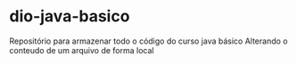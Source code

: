 # dio-java-basico
Repositório para armazenar todo o código do curso java básico
Alterando o conteudo de um arquivo de forma local
